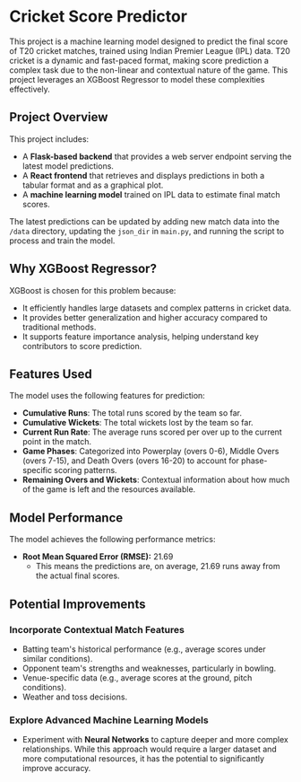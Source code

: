 # Cricket Score Predictor

This project is a machine learning model designed to predict the final score of T20 cricket matches, trained using Indian Premier League (IPL) data. T20 cricket is a dynamic and fast-paced format, making score prediction a complex task due to the non-linear and contextual nature of the game. This project leverages an XGBoost Regressor to model these complexities effectively.

## Project Overview

This project includes:

- A **Flask-based backend** that provides a web server endpoint serving the latest model predictions.
- A **React frontend** that retrieves and displays predictions in both a tabular format and as a graphical plot.
- A **machine learning model** trained on IPL data to estimate final match scores.

The latest predictions can be updated by adding new match data into the `/data` directory, updating the `json_dir` in `main.py`, and running the script to process and train the model.

## Why XGBoost Regressor?

XGBoost is chosen for this problem because:

- It efficiently handles large datasets and complex patterns in cricket data.
- It provides better generalization and higher accuracy compared to traditional methods.
- It supports feature importance analysis, helping understand key contributors to score prediction.

## Features Used

The model uses the following features for prediction:

- **Cumulative Runs**: The total runs scored by the team so far.
- **Cumulative Wickets**: The total wickets lost by the team so far.
- **Current Run Rate**: The average runs scored per over up to the current point in the match.
- **Game Phases**: Categorized into Powerplay (overs 0-6), Middle Overs (overs 7-15), and Death Overs (overs 16-20) to account for phase-specific scoring patterns.
- **Remaining Overs and Wickets**: Contextual information about how much of the game is left and the resources available.

## Model Performance

The model achieves the following performance metrics:

- **Root Mean Squared Error (RMSE):** 21.69
  - This means the predictions are, on average, 21.69 runs away from the actual final scores.

## Potential Improvements

### Incorporate Contextual Match Features
- Batting team's historical performance (e.g., average scores under similar conditions).
- Opponent team's strengths and weaknesses, particularly in bowling.
- Venue-specific data (e.g., average scores at the ground, pitch conditions).
- Weather and toss decisions.

### Explore Advanced Machine Learning Models
- Experiment with **Neural Networks** to capture deeper and more complex relationships. While this approach would require a larger dataset and more computational resources, it has the potential to significantly improve accuracy.

